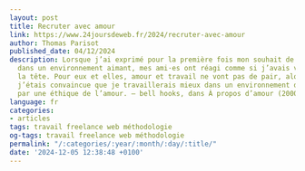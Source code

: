 ```yaml
---
layout: post
title: Recruter avec amour
link: https://www.24joursdeweb.fr/2024/recruter-avec-amour
author: Thomas Parisot
published_date: 04/12/2024
description: Lorsque j’ai exprimé pour la première fois mon souhait de travailler
  dans un environnement aimant, mes ami·es ont réagi comme si j’avais vraiment perdu
  la tête. Pour eux et elles, amour et travail ne vont pas de pair, alors que moi
  j’étais convaincue que je travaillerais mieux dans un environnement de travail régi
  par une éthique de l’amour. — bell hooks, dans À propos d’amour (2000)
language: fr
categories:
- articles
tags: travail freelance web méthodologie
og-tags: travail freelance web méthodologie
permalink: "/:categories/:year/:month/:day/:title/"
date: '2024-12-05 12:38:48 +0100'
---
```

